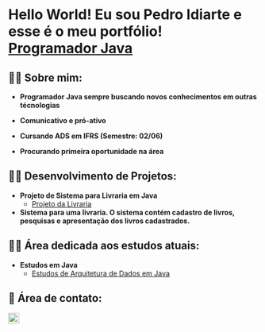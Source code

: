 <h1>Hello World! Eu sou Pedro Idiarte e esse é o meu portfólio!<br/> <a href="https://github.com/pedro-idiarte">Programador Java</a>

<h2>👨‍💻 Sobre mim:</h2>

- <b>Programador Java sempre buscando novos conhecimentos em outras técnologias</b>

- <b>Comunicativo e pró-ativo</b>

- <b>Cursando ADS em IFRS (Semestre: 02/06)</b>

- <b>Procurando primeira oportunidade na área</b>



<h2>👨‍💻 Desenvolvimento de Projetos:</h2>

- <b>Projeto de Sistema para Livraria em Java</b>
  - [Projeto da Livraria](https://github.com/pedro-idiarte/Projeto-Livraria)
- <b>Sistema para uma livraria. O sistema contém cadastro de livros, pesquisas e apresentação dos livros cadastrados.</b>


<h2>👨‍💻 Área dedicada aos estudos atuais:</h2>

- <b>Estudos em Java</b>
  - [Estudos de Arquitetura de Dados em Java](https://github.com/pedro-idiarte/estrutura-dados)


<h2> 🤳 Área de contato:</h2>


[<img align="left" alt="JoshMadakor | LinkedIn" width="22px" src="https://cdn.jsdelivr.net/npm/simple-icons@v3/icons/linkedin.svg" />][linkedin]

[linkedin]: https://www.linkedin.com/in/pedro-idiarte-a1651118a/

<!--

Here are some ideas to get you started:

- 🔭 I’m currently working on ...
- 🌱 I’m currently learning ...
- 👯 I’m looking to collaborate on ...
- 🤔 I’m looking for help with ...
- 💬 Ask me about ...
- 📫 How to reach me: ...
- 😄 Pronouns: ...
- ⚡ Fun fact: ...
-->
